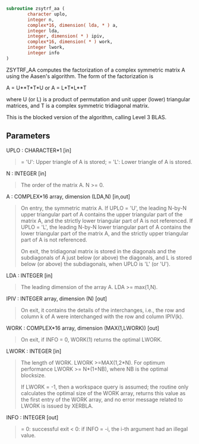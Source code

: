```fortran
subroutine zsytrf_aa (
        character uplo,
        integer n,
        complex*16, dimension( lda, * ) a,
        integer lda,
        integer, dimension( * ) ipiv,
        complex*16, dimension( * ) work,
        integer lwork,
        integer info
)
```

ZSYTRF_AA computes the factorization of a complex symmetric matrix A
using the Aasen's algorithm.  The form of the factorization is

A = U\*\*T\*T\*U  or  A = L\*T\*L\*\*T

where U (or L) is a product of permutation and unit upper (lower)
triangular matrices, and T is a complex symmetric tridiagonal matrix.

This is the blocked version of the algorithm, calling Level 3 BLAS.

## Parameters
UPLO : CHARACTER\*1 [in]
> = 'U':  Upper triangle of A is stored;
> = 'L':  Lower triangle of A is stored.

N : INTEGER [in]
> The order of the matrix A.  N >= 0.

A : COMPLEX\*16 array, dimension (LDA,N) [in,out]
> On entry, the symmetric matrix A.  If UPLO = 'U', the leading
> N-by-N upper triangular part of A contains the upper
> triangular part of the matrix A, and the strictly lower
> triangular part of A is not referenced.  If UPLO = 'L', the
> leading N-by-N lower triangular part of A contains the lower
> triangular part of the matrix A, and the strictly upper
> triangular part of A is not referenced.
> 
> On exit, the tridiagonal matrix is stored in the diagonals
> and the subdiagonals of A just below (or above) the diagonals,
> and L is stored below (or above) the subdiagonals, when UPLO
> is 'L' (or 'U').

LDA : INTEGER [in]
> The leading dimension of the array A.  LDA >= max(1,N).

IPIV : INTEGER array, dimension (N) [out]
> On exit, it contains the details of the interchanges, i.e.,
> the row and column k of A were interchanged with the
> row and column IPIV(k).

WORK : COMPLEX\*16 array, dimension (MAX(1,LWORK)) [out]
> On exit, if INFO = 0, WORK(1) returns the optimal LWORK.

LWORK : INTEGER [in]
> The length of WORK. LWORK >=MAX(1,2\*N). For optimum performance
> LWORK >= N\*(1+NB), where NB is the optimal blocksize.
> 
> If LWORK = -1, then a workspace query is assumed; the routine
> only calculates the optimal size of the WORK array, returns
> this value as the first entry of the WORK array, and no error
> message related to LWORK is issued by XERBLA.

INFO : INTEGER [out]
> = 0:  successful exit
> < 0:  if INFO = -i, the i-th argument had an illegal value.
